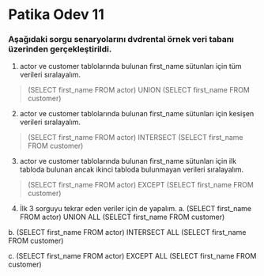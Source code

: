 # Patika Odev 11

### Aşağıdaki sorgu senaryolarını dvdrental örnek veri tabanı üzerinden gerçekleştirildi.

1. actor ve customer tablolarında bulunan first_name sütunları için tüm verileri sıralayalım.
> (SELECT first_name 
FROM actor)
UNION
(SELECT first_name 
FROM customer)

2. actor ve customer tablolarında bulunan first_name sütunları için kesişen verileri sıralayalım.
> (SELECT first_name 
FROM actor)
INTERSECT
(SELECT first_name 
FROM customer)

3. actor ve customer tablolarında bulunan first_name sütunları için ilk tabloda bulunan ancak ikinci tabloda bulunmayan verileri sıralayalım.
> (SELECT first_name 
FROM actor)
EXCEPT
(SELECT first_name 
FROM customer)

4. İlk 3 sorguyu tekrar eden veriler için de yapalım.
a. (SELECT first_name 
FROM actor)
UNION ALL
(SELECT first_name 
FROM customer)

b. (SELECT first_name 
FROM actor)
INTERSECT ALL
(SELECT first_name 
FROM customer)

c. (SELECT first_name 
FROM actor)
EXCEPT ALL
(SELECT first_name 
FROM customer)